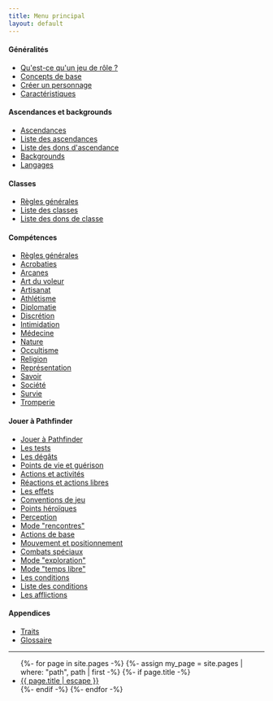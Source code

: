 ```yaml
---
title: Menu principal
layout: default
---
```


#### Généralités

* <a href="{{ '/ch1-généralités/qu-est-ce-qu-un-jdr.html' | relative_url }}">Qu'est-ce qu'un jeu de rôle ?</a>
* <a href="{{ '/ch1-généralités/concepts-de-base.html' | relative_url }}">Concepts de base</a>
* <a href="{{ '/ch1-généralités/créer-un-personnage.html' | relative_url }}">Créer un personnage</a>
* <a href="{{ '/ch1-généralités/caractéristiques.html' | relative_url }}">Caractéristiques</a>

#### Ascendances et backgrounds

* <a href="{{ '/ch2-ascendances-et-backgrounds/ascendances.html' | relative_url }}">Ascendances</a>
* <a href="{{ '/ch2-ascendances-et-backgrounds/liste-des-ascendances.html' | relative_url }}">Liste des ascendances</a>
* <a href="{{ '/ch2-ascendances-et-backgrounds/liste-des-dons-ascendance.html' | relative_url }}">Liste des dons d'ascendance</a>
* <a href="{{ '/ch2-ascendances-et-backgrounds/backgrounds.html' | relative_url }}">Backgrounds</a>
* <a href="{{ '/ch2-ascendances-et-backgrounds/langages.html' | relative_url }}">Langages</a>

#### Classes

* <a href="{{ '/ch3-classes/classes.html' | relative_url }}">Règles générales</a>
* <a href="{{ '/ch3-classes/liste-des-classes.html' | relative_url }}">Liste des classes</a>
* <a href="{{ '/ch3-classes/liste-des-dons-classe.html' | relative_url }}">Liste des dons de classe</a>

#### Compétences

* <a href="{{ '/ch4-compétences/compétences.html' | relative_url }}">Règles générales</a>
* <a href="{{ '/ch4-compétences/acrobaties.html' | relative_url }}">Acrobaties</a>
* <a href="{{ '/ch4-compétences/arcanes.html' | relative_url }}">Arcanes</a>
* <a href="{{ '/ch4-compétences/art-du-voleur.html' | relative_url }}">Art du voleur</a>
* <a href="{{ '/ch4-compétences/artisanat.html' | relative_url }}">Artisanat</a>
* <a href="{{ '/ch4-compétences/athlétisme.html' | relative_url }}">Athlétisme</a>
* <a href="{{ '/ch4-compétences/diplomatie.html' | relative_url }}">Diplomatie</a>
* <a href="{{ '/ch4-compétences/discrétion.html' | relative_url }}">Discrétion</a>
* <a href="{{ '/ch4-compétences/intimidation.html' | relative_url }}">Intimidation</a>
* <a href="{{ '/ch4-compétences/médecine.html' | relative_url }}">Médecine</a>
* <a href="{{ '/ch4-compétences/nature.html' | relative_url }}">Nature</a>
* <a href="{{ '/ch4-compétences/occultisme.html' | relative_url }}">Occultisme</a>
* <a href="{{ '/ch4-compétences/religion.html' | relative_url }}">Religion</a>
* <a href="{{ '/ch4-compétences/représentation.html' | relative_url }}">Représentation</a>
* <a href="{{ '/ch4-compétences/savoir.html' | relative_url }}">Savoir</a>
* <a href="{{ '/ch4-compétences/société.html' | relative_url }}">Société</a>
* <a href="{{ '/ch4-compétences/survie.html' | relative_url }}">Survie</a>
* <a href="{{ '/ch4-compétences/tromperie.html' | relative_url }}">Tromperie</a>

#### Jouer à Pathfinder

* <a href="{{ '/ch9-jouer-à-pathfinder/jouer-à-pathfinder.html' | relative_url }}">Jouer à Pathfinder</a>
* <a href="{{ '/ch9-jouer-à-pathfinder/tests.html' | relative_url }}">Les tests</a>
* <a href="{{ '/ch9-jouer-à-pathfinder/dégâts.html' | relative_url }}">Les dégâts</a>
* <a href="{{ '/ch9-jouer-à-pathfinder/points-de-vie-et-guérison.html' | relative_url }}">Points de vie et guérison</a>
* <a href="{{ '/ch9-jouer-à-pathfinder/actions-et-activités.html' | relative_url }}">Actions et activités</a>
* <a href="{{ '/ch9-jouer-à-pathfinder/réactions-et-actions-libres.html' | relative_url }}">Réactions et actions libres</a>
* <a href="{{ '/ch9-jouer-à-pathfinder/effets.html' | relative_url }}">Les effets</a>
* <a href="{{ '/ch9-jouer-à-pathfinder/conventions-de-jeu.html' | relative_url }}">Conventions de jeu</a>
* <a href="{{ '/ch9-jouer-à-pathfinder/points-héroïques.html' | relative_url }}">Points héroïques</a>
* <a href="{{ '/ch9-jouer-à-pathfinder/perception.html' | relative_url }}">Perception</a>
* <a href="{{ '/ch9-jouer-à-pathfinder/mode-rencontres.html' | relative_url }}">Mode "rencontres"</a>
* <a href="{{ '/ch9-jouer-à-pathfinder/actions-de-base.html' | relative_url }}">Actions de base</a>
* <a href="{{ '/ch9-jouer-à-pathfinder/mouvement-et-positionnement.html' | relative_url }}">Mouvement et positionnement</a>
* <a href="{{ '/ch9-jouer-à-pathfinder/combats-spéciaux.html' | relative_url }}">Combats spéciaux</a>
* <a href="{{ '/ch9-jouer-à-pathfinder/mode-exploration.html' | relative_url }}">Mode "exploration"</a>
* <a href="{{ '/ch9-jouer-à-pathfinder/mode-temps-libre.html' | relative_url }}">Mode "temps libre"</a>
* <a href="{{ '/ch9-jouer-à-pathfinder/conditions.html' | relative_url }}">Les conditions</a>
* <a href="{{ '/ch9-jouer-à-pathfinder/liste-des-conditions.html' | relative_url }}">Liste des conditions</a>
* <a href="{{ '/ch9-jouer-à-pathfinder/afflictions.html' | relative_url }}">Les afflictions</a>



#### Appendices

* <a href="{{ '/appendices/traits.html' | relative_url }}">Traits</a>
* <a href="{{ '/appendices/glossaire.html' | relative_url }}">Glossaire</a>


---

<ul class="trigger">
    {%- for page in site.pages -%}
    {%- assign my_page = site.pages | where: "path", path | first -%}
    {%- if page.title -%}        
    <li><a href="{{ page.url | relative_url }}">{{ page.title | escape }}</a></li>
    {%- endif -%}
    {%- endfor -%}
</ul>